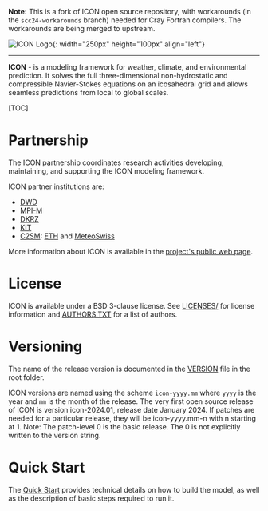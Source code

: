 **Note:** This is a fork of ICON open source repository, with workarounds (in the `scc24-workarounds` branch) needed for Cray Fortran compilers. The workarounds are being merged to upstream.

![ICON Logo](./doc/contrib/ICON_logo_black.jpg){: width="250px" height="100px" align="left"}

---

**ICON** - is a modeling framework for weather, climate, and environmental prediction. It solves the full three-dimensional non-hydrostatic and compressible Navier-Stokes equations on an icosahedral grid and allows seamless predictions from local to global scales.

[TOC]


# Partnership

The ICON partnership coordinates research activities developing, maintaining, and supporting the ICON modeling framework. 

ICON partner institutions are:
- [DWD](https://www.dwd.de/EN/Home/home_node.html)
- [MPI-M](https://www.mpimet.mpg.de/en/home/)
- [DKRZ](https://www.dkrz.de/en/dkrz-partner-for-climate-research?set_language=en)
- [KIT](https://www.kit.edu/english/index.php)
- [C2SM](https://c2sm.ethz.ch/): [ETH](https://ethz.ch/en.html) and [MeteoSwiss](https://www.meteoswiss.admin.ch/)


More information about ICON is available in the [project's public web page](http://icon-model.org).


# License

ICON is available under a BSD 3-clause license. See [LICENSES/](./LICENSES) for license information and [AUTHORS.TXT](./AUTHORS.TXT) for a list of authors.


# Versioning

The name of the release version is documented in the [VERSION](./VERSION) file in the root folder.

ICON versions are named using the scheme `icon-yyyy.mm` where `yyyy` is the year and `mm` is the month of the release. The very first open source release of ICON is version icon-2024.01, release date January 2024. If patches are needed for a particular release, they will be icon-yyyy.mm-n with n starting at 1. Note: The patch-level 0 is the basic release. The 0 is not explicitly written to the version string.


# Quick Start

The [Quick Start](./doc/Quick_Start.md) provides technical details on how to build the model, as well as the description of basic steps required to run it. 
